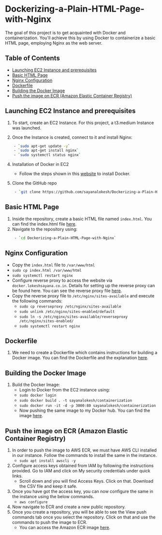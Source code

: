 # Dockerizing-a-Plain-HTML-Page-with-Nginx
The goal of this project is to get acquainted with Docker and containerization. You'll achieve this by using Docker to containerize a basic HTML page, employing Nginx as the web server.

## Table of Contents
- [Launching EC2 Instance and prerequisites](#launching-ec2-instance-and-prerequisites)
- [Basic HTML Page](#basic-html-page)
- [Nginx Configuration](#nginx-configuration)
- [Dockerfile](#dockerfile)
- [Building the Docker Image](#building-the-docker-image)
- [Push the image on ECR (Amazon Elastic Container Registry)](#push-the-image-on-ecr-amazon-elastic-container-registry)

## Launching EC2 Instance and prerequisites
1. To start, create an EC2 Instance. For this project, a t3.medium Instance was launched.
   
2. Once the Instance is created, connect to it and install Nginx:
```bash
    - `sudo apt-get update -y`
    - `sudo apt-get install nginx`
    - `sudo systemctl status nginx`
```
4. Installation of Docker in EC2
    - Follow the steps shown in this [website](https://cloudcone.com/docs/article/how-to-install-docker-on-ubuntu-22-04-20-04/) to install Docker.

5. Clone the GitHub repo
   ```bash
    - `git clone https://github.com/sayanalokesh/Dockerizing-a-Plain-HTML-Page-with-Nginx.git`
   ```

## Basic HTML Page
1. Inside the repository, create a basic HTML file named `index.html`. You can find the index.html file [here](https://github.com/sayanalokesh/Dockerizing-a-Plain-HTML-Page-with-Nginx/blob/main/index.html).
2. Navigate to the repository using:
   ```bash
    - `cd Dockerizing-a-Plain-HTML-Page-with-Nginx`
   ```
## Nginx Configuration
- Copy the `index.html` file to `/var/www/html`
- `sudo cp index.html /var/www/html`
- `sudo systemctl restart nginx`
- Configure reverse proxy to access the website via `docker.lokeshsayana.co.in`. Details for setting up the reverse proxy can be found here. You can see the reverse proxy file [here](https://github.com/sayanalokesh/Dockerizing-a-Plain-HTML-Page-with-Nginx/blob/main/reverseproxy).
- Copy the reverse proxy file to `/etc/nginx/sites-available` and execute the following commands:
    - `sudo cp reverseproxy /etc/nginx/sites-available`
    - `sudo unlink /etc/nginx/sites-enabled/default`
    - `sudo ln -s /etc/nginx/sites-available/reverseproxy /etc/nginx/sites-enabled/`
    - `sudo systemctl restart nginx`

## Dockerfile
1. We need to create a Dockerfile which contains instructions for building a Docker image. You can find the Dockerfile and the explanation [here](link_to_dockerfile).

## Building the Docker Image
1. Build the Docker Image:
    - Login to Docker from the EC2 instance using:
    - `sudo docker login`
    - `sudo docker build . -t sayanalokesh/containerization`
    - `sudo docker run -it -d -p 3000:80 sayanalokesh/containerization`
    - Now pushing the same image to my Docker hub. You can find the image [here](https://hub.docker.com/repository/docker/sayanalokesh/containerization/general).

## Push the image on ECR (Amazon Elastic Container Registry)
1. In order to push the image to AWS ECR, we must have AWS CLI installed in our instance. Follow the commands to install the same in the instance.
    - `sudo apt install awscli -y`
2. Configure access keys obtained from IAM by following the instructions provided. Go to IAM and click on My security credentials under quick links.
    - Scroll down and you will find Access Keys. Click on that. Download the CSV file and keep it safe.
3. Once you have got the access key, you can now configure the same in the instance using the below commands.
    - `aws configure`
4. Now navigate to ECR and create a new public repository.
5. Once you create a repository, you will be able to see the View push commands tab once you select the repository. Click on that and use the commands to push the image to ECR.
    - You can access the Amazon ECR image [here](https://gallery.ecr.aws/c3w1m1q2/lokesh_containerization).
